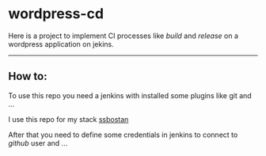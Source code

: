 # wordpress-cd

Here is a project to implement CI processes like *build* and *release* on a wordpress application on jekins.

---

## How to:

To use this repo you need a jenkins with installed some plugins like git and ...

I use this repo for my stack [ssbostan](https://github.com/ssbostan/jenkins-stack-docker.git)

After that you need to define some credentials in jenkins to connect to *github* user and ...
